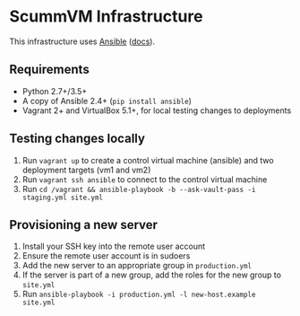 # ScummVM Infrastructure

This infrastructure uses [Ansible](https://www.ansible.com/) ([docs](http://docs.ansible.com/ansible/latest/index.html)).

## Requirements

* Python 2.7+/3.5+
* A copy of Ansible 2.4+ (`pip install ansible`)
* Vagrant 2+ and VirtualBox 5.1+, for local testing changes to deployments

## Testing changes locally

1. Run `vagrant up` to create a control virtual machine (ansible) and two deployment targets (vm1 and vm2)
2. Run `vagrant ssh ansible` to connect to the control virtual machine
3. Run `cd /vagrant && ansible-playbook -b --ask-vault-pass -i staging.yml site.yml`

## Provisioning a new server

1. Install your SSH key into the remote user account
2. Ensure the remote user account is in sudoers
3. Add the new server to an appropriate group in `production.yml`
4. If the server is part of a new group, add the roles for the new group to
   `site.yml`
5. Run `ansible-playbook -i production.yml -l new-host.example site.yml`
